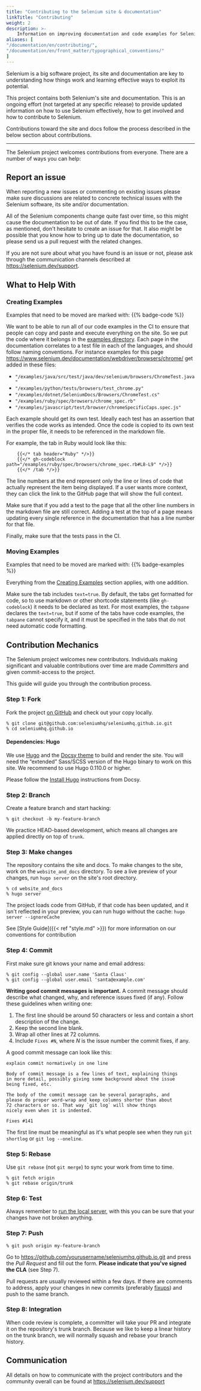 ```yaml
---
title: "Contributing to the Selenium site & documentation"
linkTitle: "Contributing"
weight: 2
description: >-
    Information on improving documentation and code examples for Selenium
aliases: [
"/documentation/en/contributing/",
"/documentation/en/front_matter/typographical_conventions/"
]
---
```


Selenium is a big software project, its site and documentation are key
to understanding how things work and learning effective ways to exploit
its potential.

This project contains both Selenium's site and documentation. This is
an ongoing effort (not targeted at any specific release) to provide
updated information on how to use Selenium effectively, how to get
involved and how to contribute to Selenium.

Contributions toward the site and docs follow the process described in
the below section about contributions.

---

The Selenium project welcomes contributions from everyone. There are a
number of ways you can help:

## Report an issue

When reporting a new issues or commenting on existing issues please 
make sure discussions are related to concrete technical issues with the
Selenium software, its site and/or documentation.

All of the Selenium components change quite fast over time, so this
might cause the documentation to be out of date. If you find this to
be the case, as mentioned, don't hesitate to create an issue for that.
It also might be possible that you know how to bring up to date the
documentation, so please send us a pull request with the related
changes.

If you are not sure about what you have found is an issue or not,
please ask through the communication channels described at 
https://selenium.dev/support.


## What to Help With

### Creating Examples

Examples that need to be moved are marked with: {{% badge-code %}}

We want to be able to run all of our code examples in the CI to ensure that people can copy and paste and
execute everything on the site. So we put the code where it belongs in the
[examples directory](https://github.com/SeleniumHQ/seleniumhq.github.io/blob/trunk/examples/).
Each page in the documentation correlates to a test file in each of the languages, and should follow naming conventions.
For instance examples for this page https://www.selenium.dev/documentation/webdriver/browsers/chrome/ get added in these
files:
* `"/examples/java/src/test/java/dev/selenium/browsers/ChromeTest.java"`
* `"/examples/python/tests/browsers/test_chrome.py"`
* `"/examples/dotnet/SeleniumDocs/Browsers/ChromeTest.cs"`
* `"/examples/ruby/spec/browsers/chrome_spec.rb"`
* `"/examples/javascript/test/browser/chromeSpecificCaps.spec.js"`

Each example should get its own test. Ideally each test has an assertion that verifies the code works as intended.
Once the code is copied to its own test in the proper file, it needs to be referenced in the markdown file.

For example, the tab in Ruby would look like this:

        {{</* tab header="Ruby" */>}}
        {{</* gh-codeblock path="/examples/ruby/spec/browsers/chrome_spec.rb#L8-L9" */>}}
        {{</* /tab */>}}

The line numbers at the end represent only the line or lines of code that actually represent the item being displayed.
If a user wants more context, they can click the link to the GitHub page that will show the full context.

Make sure that if you add a test to the page that all the other line numbers in the markdown file are still
correct. Adding a test at the top of a page means updating every single reference in the documentation that has a line
number for that file.

Finally, make sure that the tests pass in the CI.


### Moving Examples

Examples that need to be moved are marked with: {{% badge-examples %}}

Everything from the [Creating Examples](#creating-examples) section applies, with one addition.

Make sure the tab includes `text=true`. By default, the tabs get formatted
for code, so to use markdown or other shortcode statements (like `gh-codeblock`) it needs to be declared as text.
For most examples, the `tabpane` declares the `text=true`, but if some of the tabs have code examples, the `tabpane`
cannot specify it, and it must be specified in the tabs that do not need automatic code formatting.


## Contribution Mechanics

The Selenium project welcomes new contributors. Individuals making
significant and valuable contributions over time are made _Committers_
and given commit-access to the project.

This guide will guide you through the contribution process.

### Step 1: Fork

Fork the project [on GitHub](https://github.com/seleniumhq/seleniumhq.github.io)
and check out your copy locally.

```shell
% git clone git@github.com:seleniumhq/seleniumhq.github.io.git
% cd seleniumhq.github.io
```

#### Dependencies: Hugo

We use [Hugo](https://gohugo.io/) and the [Docsy theme](https://www.docsy.dev/)
to build and render the site. You will need the “extended” 
Sass/SCSS version of the Hugo binary to work on this site. We recommend
to use Hugo 0.110.0 or higher.

Please follow the [Install Hugo](https://www.docsy.dev/docs/getting-started/#install-hugo) 
instructions from Docsy.

### Step 2: Branch

Create a feature branch and start hacking:

```shell
% git checkout -b my-feature-branch
```

We practice HEAD-based development, which means all changes are applied
directly on top of `trunk`.

### Step 3: Make changes

The repository contains the site and docs. To make changes to the site, 
work on the `website_and_docs` directory. To see a live preview of 
your changes, run `hugo server` on the site's root directory.

```shell
% cd website_and_docs
% hugo server
```

The project loads code from GitHub, if that code has been updated, and it isn't
reflected in your preview, you can run hugo without the cache: `hugo server --ignoreCache`

See [Style Guide]({{< ref "style.md" >}}) for more information on our conventions for contribution 

### Step 4: Commit

First make sure git knows your name and email address:

```shell
% git config --global user.name 'Santa Claus'
% git config --global user.email 'santa@example.com'
```

**Writing good commit messages is important.** A commit message
should describe what changed, why, and reference issues fixed (if
any). Follow these guidelines when writing one:

1. The first line should be around 50 characters or less and contain a
    short description of the change.
2. Keep the second line blank.
3. Wrap all other lines at 72 columns.
4. Include `Fixes #N`, where _N_ is the issue number the commit
    fixes, if any.

A good commit message can look like this:

```text
explain commit normatively in one line

Body of commit message is a few lines of text, explaining things
in more detail, possibly giving some background about the issue
being fixed, etc.

The body of the commit message can be several paragraphs, and
please do proper word-wrap and keep columns shorter than about
72 characters or so. That way `git log` will show things
nicely even when it is indented.

Fixes #141
```

The first line must be meaningful as it's what people see when they
run `git shortlog` or `git log --oneline`.

### Step 5: Rebase

Use `git rebase` (not `git merge`) to sync your work from time to time.

```shell
% git fetch origin
% git rebase origin/trunk
```

### Step 6: Test

Always remember to [run the local server](https://gohugo.io/getting-started/usage/#livereload),
with this you can be sure that your changes have not broken anything.

### Step 7: Push

```shell
% git push origin my-feature-branch
```

Go to https://github.com/yourusername/seleniumhq.github.io.git and
press the _Pull Request_ and fill out the form. **Please indicate
that you've signed the CLA** (see Step 7).

Pull requests are usually reviewed within a few days. If there are
comments to address, apply your changes in new commits (preferably
[fixups](http://git-scm.com/docs/git-commit)) and push to the same
branch.

### Step 8: Integration

When code review is complete, a committer will take your PR and
integrate it on the repository's trunk branch. Because we like to keep a
linear history on the trunk branch, we will normally squash and rebase
your branch history.

## Communication

All details on how to communicate with the project contributors
and the community overall can be found at https://selenium.dev/support
